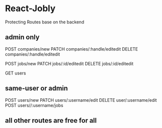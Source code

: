 # React-Jobly

Protecting Routes base on the backend

## admin only

POST companies/new
PATCH companies/:handle/editedit
DELETE companies/:handle/editedit

POST jobs/new
PATCH jobs/:id/editedit
DELETE jobs/:id/editedit

GET users

## same-user or admin

POST users/new
PATCH users/:username/edit
DELETE user/:username/edit
POST users//:username/jobs

## all other routes are free for all
